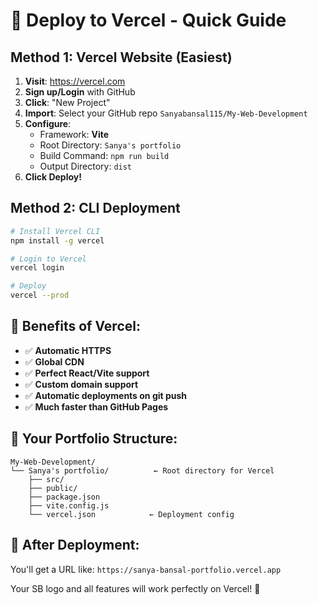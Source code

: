 # 🚀 Deploy to Vercel - Quick Guide

## Method 1: Vercel Website (Easiest)

1. **Visit**: https://vercel.com
2. **Sign up/Login** with GitHub
3. **Click**: "New Project"
4. **Import**: Select your GitHub repo `Sanyabansal115/My-Web-Development`
5. **Configure**:
   - Framework: **Vite**
   - Root Directory: `Sanya's portfolio`
   - Build Command: `npm run build`
   - Output Directory: `dist`
6. **Click Deploy!**

## Method 2: CLI Deployment

```bash
# Install Vercel CLI
npm install -g vercel

# Login to Vercel
vercel login

# Deploy
vercel --prod
```

## 🎯 Benefits of Vercel:

- ✅ **Automatic HTTPS**
- ✅ **Global CDN**
- ✅ **Perfect React/Vite support**
- ✅ **Custom domain support**
- ✅ **Automatic deployments on git push**
- ✅ **Much faster than GitHub Pages**

## 📁 Your Portfolio Structure:
```
My-Web-Development/
└── Sanya's portfolio/          ← Root directory for Vercel
    ├── src/
    ├── public/
    ├── package.json
    ├── vite.config.js
    └── vercel.json            ← Deployment config
```

## 🔗 After Deployment:
You'll get a URL like: `https://sanya-bansal-portfolio.vercel.app`

Your SB logo and all features will work perfectly on Vercel! 🎉